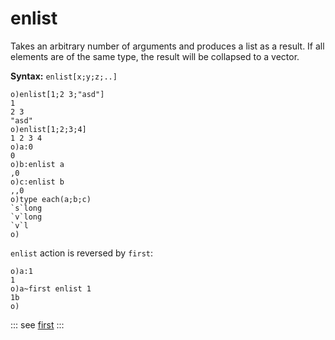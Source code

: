 # enlist

Takes an arbitrary number of arguments and produces a list as a result. If all elements are of the same type, the result will be collapsed to a vector.

**Syntax:** ```enlist[x;y;z;..]```

```o
o)enlist[1;2 3;"asd"]
1
2 3
"asd"
o)enlist[1;2;3;4]
1 2 3 4
o)a:0
0
o)b:enlist a
,0
o)c:enlist b
,,0
o)type each(a;b;c)
`s`long
`v`long
`v`l
o)
```

`enlist` action is reversed by `first`:

```o
o)a:1
1
o)a~first enlist 1
1b
o)
```

::: see
[first](/verbs/other/first.md)
:::
